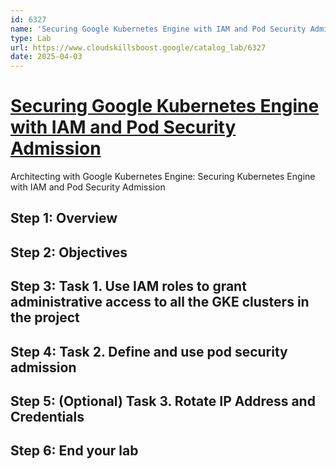 ```yaml
---
id: 6327
name: 'Securing Google Kubernetes Engine with IAM and Pod Security Admission'
type: Lab
url: https://www.cloudskillsboost.google/catalog_lab/6327
date: 2025-04-03
---
```


# [Securing Google Kubernetes Engine with IAM and Pod Security Admission](https://www.cloudskillsboost.google/catalog_lab/6327)

Architecting with Google Kubernetes Engine: Securing Kubernetes Engine with IAM and Pod Security Admission

## Step 1: Overview

## Step 2: Objectives

## Step 3: Task 1. Use IAM roles to grant administrative access to all the GKE clusters in the project

## Step 4: Task 2. Define and use pod security admission

## Step 5: (Optional) Task 3. Rotate IP Address and Credentials

## Step 6: End your lab
